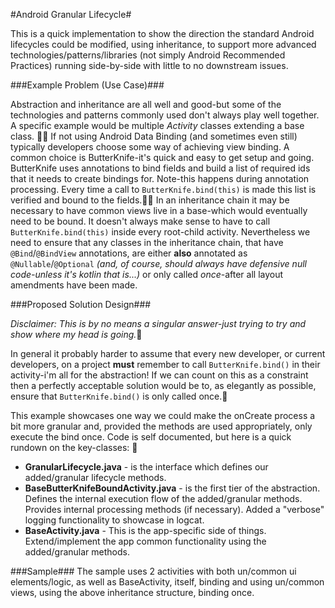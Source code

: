﻿#Android Granular Lifecycle#This is a quick implementation to show the direction the standard Android lifecycles could be modified, using inheritance, to support more advanced technologies/patterns/libraries (not simply Android Recommended Practices) running side-by-side with little to no downstream issues.###Example Problem (Use Case)###Abstraction and inheritance are all well and good-but some of the technologies and patterns commonly used don't always play well together. A specific example would be multiple *Activity* classes extending a base class. If not using Android Data Binding (and sometimes even still) typically developers choose some way of achieving view binding. A common choice is ButterKnife-it's quick and easy to get setup and going. ButterKnife uses annotations to bind fields and build a list of required ids that it needs to create bindings for. Note-this happens during annotation processing. Every time a call to `ButterKnife.bind(this)` is made this list is verified and bound to the fields.In an inheritance chain it may be necessary to have common views live in a base-which would eventually need to be bound. It doesn't always make sense to have to call `ButterKnife.bind(this)` inside every root-child activity. Nevertheless we need to ensure that any classes in the inheritance chain, that have `@Bind`/`@BindView` annotations, are either **also** annotated as `@Nullable`/`@Optional` *(and, of course, should always have defensive null code-unless it's kotlin that is...)* or only called *once*-after all layout amendments have been made.###Proposed Solution Design###*Disclaimer: This is by no means a singular answer-just trying to try and show where my head is going.*In general it probably harder to assume that every new developer, or current developers, on a project **must** remember to call `ButterKnife.bind()` in their activity-i'm all for the abstraction! If we can count on this as a constraint then a perfectly acceptable solution would be to, as elegantly as possible, ensure that `ButterKnife.bind()` is only called once.This example showcases one way we could make the onCreate process a bit more granular and, provided the methods are used appropriately, only execute the bind once. Code is self documented, but here is a quick rundown on the key-classes:- **GranularLifecycle.java** - is the interface which defines our added/granular lifecycle methods.- **BaseButterKnifeBoundActivity.java** - is the first tier of the abstraction. Defines the internal execution flow of the added/granular methods. Provides internal processing methods (if necessary). Added a "verbose" logging functionality to showcase in logcat.- **BaseActivity.java** - This is the app-specific side of things. Extend/implement the app common functionality using the added/granular methods.###Sample###The sample uses 2 activities with both un/common ui elements/logic, as well as BaseActivity, itself, binding and using un/common views, using the above inheritance structure, binding once.